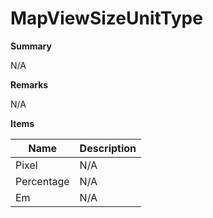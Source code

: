 # MapViewSizeUnitType

**Summary**

N/A

**Remarks**

N/A

**Items**

|Name|Description|
|---|---|
|Pixel|N/A|
|Percentage|N/A|
|Em|N/A|

